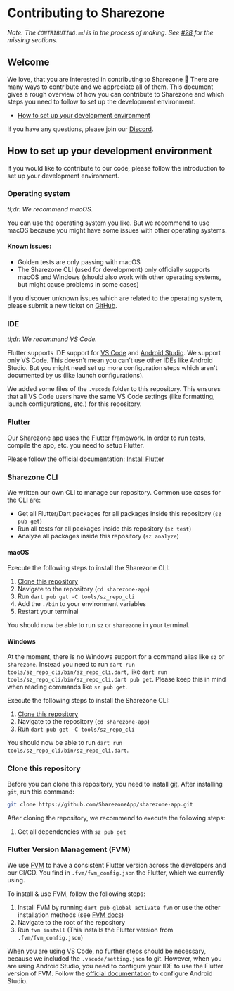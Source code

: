 # Contributing to Sharezone
_Note: The `CONTRIBUTING.md` is in the process of making. See [#28](https://github.com/SharezoneApp/sharezone-app/issues/28) for the missing sections._

## Welcome
We love, that you are interested in contributing to Sharezone 💙 There are many ways to contribute and we appreciate all of them. This document gives a rough overview of how you can contribute to Sharezone and which steps you need to follow to set up the development environment.

* [How to set up your development environment](#how-to-set-up-your-development-environment)

If you have any questions, please join our [Discord](https://sharezone.net/discord).

## How to set up your development environment
If you would like to contribute to our code, please follow the introduction to set up your development environment.

### Operating system
_tl;dr: We recommend macOS._

You can use the operating system you like. But we recommend to use macOS because you might have some issues with other operating systems.

#### Known issues:
* Golden tests are only passing with macOS
* The Sharezone CLI (used for development) only officially supports macOS and Windows (should also work with other operating systems, but might cause problems in some cases)

If you discover unknown issues which are related to the operating system, please submit a new ticket on [GitHub](https://github.com/SharezoneApp/sharezone-app/issues/new/choose).

### IDE
_tl;dr: We recommend VS Code._

Flutter supports IDE support for [VS Code](https://code.visualstudio.com/) and [Android Studio](https://developer.android.com/studio). We support only VS Code. This doesn't mean you can't use other IDEs like Android Studio. But you might need set up more configuration steps which aren't documented by us (like launch configurations).

We added some files of the `.vscode` folder to this repository. This ensures that all VS Code users have the same VS Code settings (like formatting, launch configurations, etc.) for this repository.

### Flutter
Our Sharezone app uses the [Flutter](https://flutter.dev) framework. In order to run tests, compile the app, etc. you need to setup Flutter.

Please follow the official documentation: [Install Flutter](https://docs.flutter.dev/get-started/install)

### Sharezone CLI
We written our own CLI to manage our repository. Common use cases for the CLI are:
* Get all Flutter/Dart packages for all packages inside this repository (`sz pub get`)
* Run all tests for all packages inside this repository (`sz test`)
* Analyze all packages inside this repository (`sz analyze`)

#### macOS
Execute the following steps to install the Sharezone CLI:
1. [Clone this repository](#clone-this-repository)
2. Navigate to the repository (`cd sharezone-app`)
3. Run `dart pub get -C tools/sz_repo_cli`
4. Add the `./bin` to your environment variables
5. Restart your terminal

You should now be able to run `sz` or `sharezone` in your terminal. 

#### Windows
At the moment, there is no Windows support for a command alias like `sz` or `sharezone`. Instead you need to run `dart run tools/sz_repo_cli/bin/sz_repo_cli.dart`, like `dart run tools/sz_repo_cli/bin/sz_repo_cli.dart pub get`. Please keep this in mind when reading commands like `sz pub get`.

Execute the following steps to install the Sharezone CLI:
1. [Clone this repository](#clone-this-repository)
2. Navigate to the repository (`cd sharezone-app`)
3. Run `dart pub get -C tools/sz_repo_cli`

You should now be able to run `dart run tools/sz_repo_cli/bin/sz_repo_cli.dart`.

### Clone this repository
Before you can clone this repository, you need to install [git](https://git-scm.com/). After installing `git`, run this command:

```sh
git clone https://github.com/SharezoneApp/sharezone-app.git
```

After cloning the repository, we recommend to execute the following steps:
1. Get all dependencies with `sz pub get`

### Flutter Version Management (FVM)
We use [FVM](https://fvm.app) to have a consistent Flutter version across the developers and our CI/CD. You find in `.fvm/fvm_config.json` the Flutter, which we currently using.

To install & use FVM, follow the following steps:
1. Install FVM by running `dart pub global activate fvm` or use the other installation methods (see [FVM docs](https://fvm.app/docs/getting_started/installation))
2. Navigate to the root of the repository
3. Run `fvm install` (This installs the Flutter version from `.fvm/fvm_config.json`)

When you are using VS Code, no further steps should be necessary, because we included the `.vscode/setting.json` to git. However, when you are using Android Studio, you need to configure your IDE to use the Flutter version of FVM. Follow the [official documentation](https://fvm.app/docs/getting_started/configuration#android-studio) to configure Android Studio.
